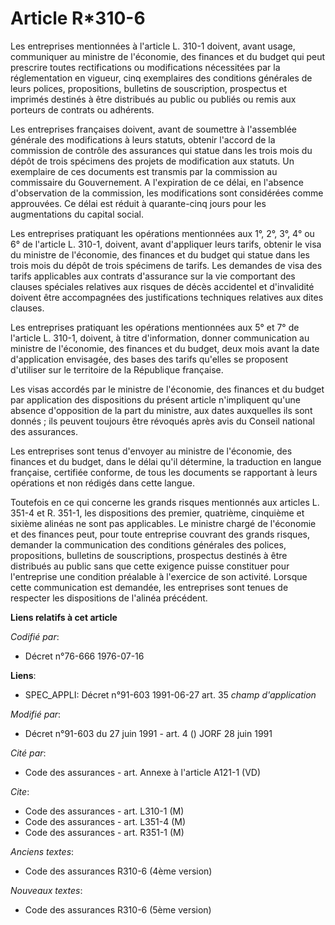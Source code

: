 # Article R*310-6

Les entreprises mentionnées à l'article L. 310-1 doivent, avant usage, communiquer au ministre de l'économie, des finances et
du budget qui peut prescrire toutes rectifications ou modifications nécessitées par la réglementation en vigueur, cinq
exemplaires des conditions générales de leurs polices, propositions, bulletins de souscription, prospectus et imprimés
destinés à être distribués au public ou publiés ou remis aux porteurs de contrats ou adhérents.

Les entreprises françaises doivent, avant de soumettre à l'assemblée générale des modifications à leurs statuts, obtenir
l'accord de la commission de contrôle des assurances qui statue dans les trois mois du dépôt de trois spécimens des projets
de modification aux statuts. Un exemplaire de ces documents est transmis par la commission au commissaire du Gouvernement. A
l'expiration de ce délai, en l'absence d'observation de la commission, les modifications sont considérées comme approuvées.
Ce délai est réduit à quarante-cinq jours pour les augmentations du capital social.

Les entreprises pratiquant les opérations mentionnées aux 1°, 2°, 3°, 4° ou 6° de l'article L. 310-1, doivent, avant
d'appliquer leurs tarifs, obtenir le visa du ministre de l'économie, des finances et du budget qui statue dans les trois mois
du dépôt de trois spécimens de tarifs. Les demandes de visa des tarifs applicables aux contrats d'assurance sur la vie
comportant des clauses spéciales relatives aux risques de décès accidentel et d'invalidité doivent être accompagnées des
justifications techniques relatives aux dites clauses.

Les entreprises pratiquant les opérations mentionnées aux 5° et 7° de l'article L. 310-1, doivent, à titre d'information,
donner communication au ministre de l'économie, des finances et du budget, deux mois avant la date d'application envisagée,
des bases des tarifs qu'elles se proposent d'utiliser sur le territoire de la République française.

Les visas accordés par le ministre de l'économie, des finances et du budget par application des dispositions du présent
article n'impliquent qu'une absence d'opposition de la part du ministre, aux dates auxquelles ils sont donnés ; ils peuvent
toujours être révoqués après avis du Conseil national des assurances.

Les entreprises sont tenus d'envoyer au ministre de l'économie, des finances et du budget, dans le délai qu'il détermine, la
traduction en langue française, certifiée conforme, de tous les documents se rapportant à leurs opérations et non rédigés
dans cette langue.

Toutefois en ce qui concerne les grands risques mentionnés aux articles L. 351-4 et R. 351-1, les dispositions des premier,
quatrième, cinquième et sixième alinéas ne sont pas applicables. Le ministre chargé de l'économie et des finances peut, pour
toute entreprise couvrant des grands risques, demander la communication des conditions générales des polices, propositions,
bulletins de souscriptions, prospectus destinés à être distribués au public sans que cette exigence puisse constituer pour
l'entreprise une condition préalable à l'exercice de son activité. Lorsque cette communication est demandée, les entreprises
sont tenues de respecter les dispositions de l'alinéa précédent.

**Liens relatifs à cet article**

_Codifié par_:

  - Décret n°76-666 1976-07-16

**Liens**:

  - SPEC_APPLI: Décret n°91-603 1991-06-27 art. 35 *champ d'application*

_Modifié par_:

  - Décret n°91-603 du 27 juin 1991 - art. 4 () JORF 28 juin 1991

_Cité par_:

  - Code des assurances - art. Annexe à l'article A121-1 (VD)

_Cite_:

  - Code des assurances - art. L310-1 (M)
  - Code des assurances - art. L351-4 (M)
  - Code des assurances - art. R351-1 (M)

_Anciens textes_:

  - Code des assurances R310-6 (4ème version)

_Nouveaux textes_:

  - Code des assurances R310-6 (5ème version)
